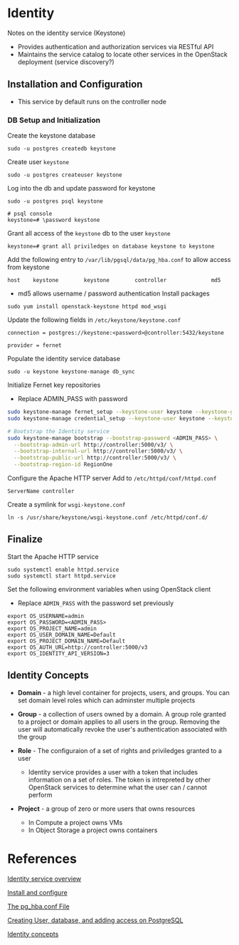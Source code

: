 # Identity

Notes on the identity service (Keystone)

- Provides authentication and authorization services via RESTful API
- Maintains the service catalog to locate other services in the OpenStack deployment (service discovery?)

## Installation and Configuration
- This service by default runs on the controller node

### DB Setup and Initialization
Create the keystone database
```
sudo -u postgres createdb keystone
```

Create user `keystone`

```
sudo -u postgres createuser keystone
```

Log into the db and update password for keystone
```
sudo -u postgres psql keystone

# psql console
keystone=# \password keystone
```

Grant all access of the `keystone` db to the user `keystone`
```
keystone=# grant all priviledges on database keystone to keystone
```

Add the following entry to `/var/lib/pgsql/data/pg_hba.conf` to allow access from keystone
```
host    keystone        keystone        controller              md5
```
- md5 allows username / password authentication
Install packages
```
sudo yum install openstack-keystone httpd mod_wsgi
```

Update the following fields in `/etc/keystone/keystone.conf`
```
connection = postgres://keystone:<password>@controller:5432/keystone

provider = fernet
```

Populate the identity service database
```
sudo -u keystone keystone-manage db_sync
```
Initialize Fernet key repositories
- Replace ADMIN_PASS with password
```bash
sudo keystone-manage fernet_setup --keystone-user keystone --keystone-group keystone
sudo keystone-manage credential_setup --keystone-user keystone --keystone-group keystone

# Bootstrap the Identity service
sudo keystone-manage bootstrap --bootstrap-password <ADMIN_PASS> \
  --bootstrap-admin-url http://controller:5000/v3/ \
  --bootstrap-internal-url http://controller:5000/v3/ \
  --bootstrap-public-url http://controller:5000/v3/ \
  --bootstrap-region-id RegionOne
```

Configure the Apache HTTP server
Add to `/etc/httpd/conf/httpd.conf`
```
ServerName controller
```

Create a symlink for `wsgi-keystone.conf`
```
ln -s /usr/share/keystone/wsgi-keystone.conf /etc/httpd/conf.d/
```

## Finalize
Start the Apache HTTP service
```
sudo systemctl enable httpd.service
sudo systemctl start httpd.service
```

Set the following environment variables when using OpenStack client
- Replace `ADMIN_PASS` with the password set previously
```
export OS_USERNAME=admin
export OS_PASSWORD=<ADMIN_PASS>
export OS_PROJECT_NAME=admin
export OS_USER_DOMAIN_NAME=Default
export OS_PROJECT_DOMAIN_NAME=Default
export OS_AUTH_URL=http://controller:5000/v3
export OS_IDENTITY_API_VERSION=3
```

## Identity Concepts
- **Domain** - a high level container for projects, users, and groups. You can set domain level roles which can adminster multiple projects

- **Group** - a collection of users owned by a domain. A group role granted to a project or domain applies to all users in the group. Removing the user will automatically revoke the user's authentication associated with the group

- **Role** - The configuraion of a set of rights and priviledges granted to a user
    - Identity service provides a user with a token that includes information on a set of roles. The token is intrepreted by other OpenStack services to determine what the user can / cannot perform

- **Project** - a group of zero or more users that owns resources
    - In Compute a project owns VMs
    - In Object Storage a project owns containers

# References
[Identity service overview](https://docs.openstack.org/keystone/yoga/install/get-started-obs.html)

[Install and configure](https://docs.openstack.org/keystone/yoga/install/keystone-install-rdo.html)

[The pg_hba.conf File](https://www.postgresql.org/docs/current/auth-pg-hba-conf.html)

[Creating User, database, and adding access on PostgreSQL](https://medium.com/coding-blocks/creating-user-database-and-adding-access-on-postgresql-8bfcd2f4a91e)

[Identity concepts](https://docs.openstack.org/keystone/zed/admin/identity-concepts.html)